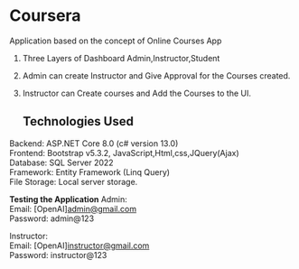 # Coursera
Application based on the concept of Online Courses App
1. Three Layers of Dashboard Admin,Instructor,Student
2. Admin can create Instructor and Give Approval for the Courses created.
3. Instructor can Create courses and Add the Courses to the UI.

   ## Technologies Used
Backend: ASP.NET Core 8.0 (c# version 13.0) <br>
Frontend: Bootstrap  v5.3.2, JavaScript,Html,css,JQuery(Ajax) <br>
Database: SQL Server 2022 <br>
Framework: Entity Framework (Linq Query) <br>
File Storage: Local server storage. <br>

**Testing the Application**
Admin:<br>
Email: [OpenAI]admin@gmail.com<br>
Password: admin@123<br>

Instructor:<br>
Email: [OpenAI]instructor@gmail.com<br>
Password: instructor@123<br>
